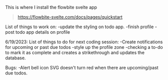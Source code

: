 This is where I install the flowbite svelte app

> https://flowbite-svelte.com/docs/pages/quickstart

List of things to work on:
-update the styling on todo app.
-finish profile
-post todo app details on profile

6/19/2023: List of things to do for next coding session:
-Create notifications for upcoming or past due todos
-style up the profile zone
-checking a to-do to mark it as complete and creates a strikethrough and updates the database.

Bugs:
-Alert bell icon SVG doesn't turn red when there are upcoming/past due todos.

